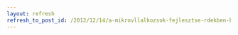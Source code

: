 ```yaml
---
layout: refresh
refresh_to_post_id: /2012/12/14/a-mikrovllalkozsok-fejlesztse-rdekben-kirt-felhvs-beadsi-hatridejnek-hosszabbtsa
---
```

